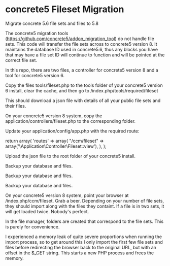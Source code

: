 # concrete5 Fileset Migration
Migrate concrete 5.6 file sets and files to 5.8

The concrete5 migration tools (https://github.com/concrete5/addon_migration_tool) do not handle file sets. This code will transfer the file sets across to concrete5 version 8. It maintains the database ID used in concrete5.6, thus any blocks you have that may have a file set ID will continue to function and will be pointed at the correct file set.

In this repo, there are two files, a controller for concrete5 version 8 and a tool for concrete5 version 6.

Copy the files tools/fileset.php to the tools folder of your concrete5 version 6 install, clear the cache, and then go to /index.php/tools/required/fileset

This should download a json file with details of all your public file sets and their files.

On your concrete5 version 8 system, copy the application/controllers/fileset.php to the corresponding folder.

Update your application/config/app.php with the required route:

return array(
	'routes' => array(
		"/ccm/fileset" => array('\Application\Controller\Fileset::view'),
	),
);

Upload the json file to the root folder of your concrete5 install.

Backup your database and files.

Backup your database and files.

Backup your database and files.

On your concrete5 version 8 system, point your browser at /index.php/ccm/fileset. Grab a beer. Depending on your number of file sets, they should import along with the files they containt. If a file is in two sets, it will get loaded twice. Nobody's perfect.

In the file manager, folders are created that correspond to the file sets. This is purely for convenience.

I experienced a memory leak of quite severe proportions when running the import process, so to get around this I only import the first few file sets and files before redirecting the browser back to the original URL, but with an offset in the $_GET string. This  starts a new PHP process and frees the memory.
